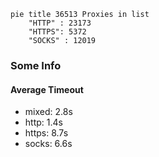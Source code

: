 
```mermaid
pie title 36513 Proxies in list
    "HTTP" : 23173
    "HTTPS": 5372
    "SOCKS" : 12019
```

### Some Info
#### Average Timeout

- mixed: 2.8s
- http: 1.4s
- https: 8.7s
- socks: 6.6s